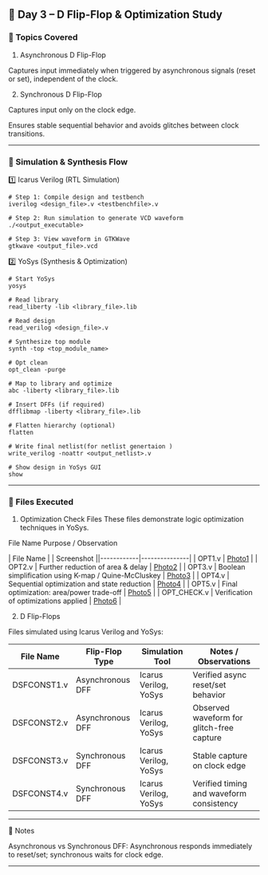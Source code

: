 ## 📘 Day 3 – D Flip-Flop & Optimization Study

### 🔹 Topics Covered

1. Asynchronous D Flip-Flop

Captures input immediately when triggered by asynchronous signals (reset or set), independent of the clock.



2. Synchronous D Flip-Flop

Captures input only on the clock edge.

Ensures stable sequential behavior and avoids glitches between clock transitions.

---

### 🔹 Simulation & Synthesis Flow

1️⃣ Icarus Verilog (RTL Simulation)
```
# Step 1: Compile design and testbench
iverilog <design_file>.v <testbenchfile>.v

# Step 2: Run simulation to generate VCD waveform
./<output_executable>

# Step 3: View waveform in GTKWave
gtkwave <output_file>.vcd
```
2️⃣ YoSys (Synthesis & Optimization)
```
# Start YoSys
yosys

# Read library
read_liberty -lib <library_file>.lib

# Read design
read_verilog <design_file>.v

# Synthesize top module
synth -top <top_module_name>

# Opt clean 
opt_clean -purge

# Map to library and optimize
abc -liberty <library_file>.lib

# Insert DFFs (if required)
dfflibmap -liberty <library_file>.lib

# Flatten hierarchy (optional)
flatten

# Write final netlist(for netlist genertaion )
write_verilog -noattr <output_netlist>.v

# Show design in YoSys GUI
show
```


---

### 🔹 Files Executed

1. Optimization Check Files
These files demonstrate logic optimization techniques in YoSys.


File Name	Purpose / Observation

| File Name     |                        | Screenshot ||------------|---------------|
| OPT1.v        | [Photo1](#opt1-screenshot) |
| OPT2.v        | Further reduction of area & delay            | [Photo2](#opt2-screenshot) |
| OPT3.v        | Boolean simplification using K-map / Quine-McCluskey | [Photo3](#opt3-screenshot) |
| OPT4.v        | Sequential optimization and state reduction | [Photo4](#opt4-screenshot) |
| OPT5.v        | Final optimization: area/power trade-off    | [Photo5](#opt5-screenshot) |
| OPT_CHECK.v   | Verification of optimizations applied        | [Photo6](#optcheck-screenshot) |

2. D Flip-Flops

Files simulated using Icarus Verilog and YoSys:

| File Name   | Flip-Flop Type        | Simulation Tool         | Notes / Observations                        |
|------------|---------------------|------------------------|--------------------------------------------|
| DSFCONST1.v | Asynchronous DFF    | Icarus Verilog, YoSys  | Verified async reset/set behavior          |
| DSFCONST2.v | Asynchronous DFF    | Icarus Verilog, YoSys  | Observed waveform for glitch-free capture |
| DSFCONST3.v | Synchronous DFF     | Icarus Verilog, YoSys  | Stable capture on clock edge               |
| DSFCONST4.v | Synchronous DFF     | Icarus Verilog, YoSys  | Verified timing and waveform consistency  |




---

🔹 Notes

Asynchronous vs Synchronous DFF: Asynchronous responds immediately to reset/set; synchronous waits for clock edge.

---

